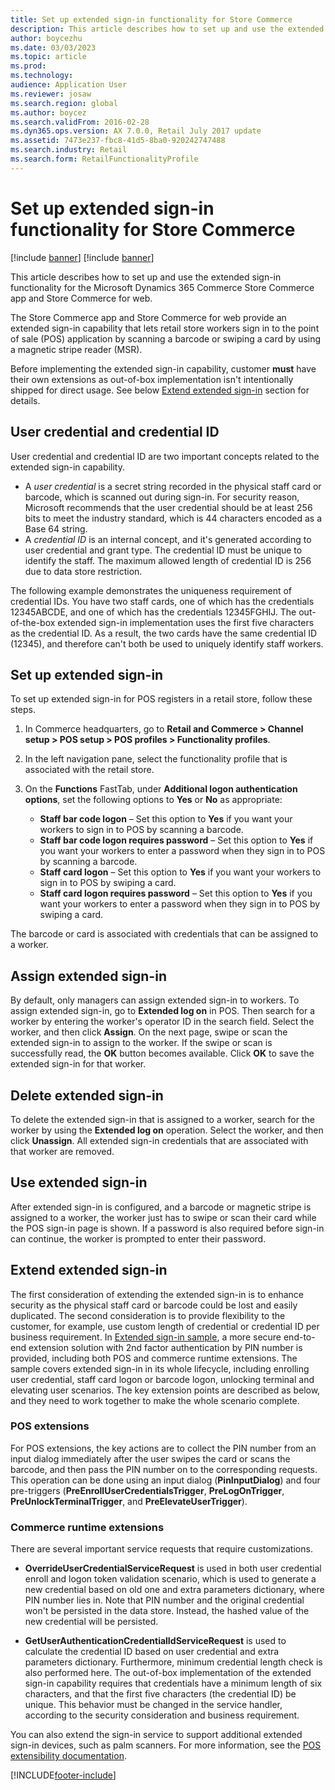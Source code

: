```yaml
---
title: Set up extended sign-in functionality for Store Commerce
description: This article describes how to set up and use the extended sign-on functionality for the Microsoft Dynamics 365 Commerce Store Commerce app and Store Commerce for web.
author: boycezhu
ms.date: 03/03/2023
ms.topic: article
ms.prod: 
ms.technology: 
audience: Application User
ms.reviewer: josaw
ms.search.region: global
ms.author: boycez
ms.search.validFrom: 2016-02-28
ms.dyn365.ops.version: AX 7.0.0, Retail July 2017 update
ms.assetid: 7473e237-fbc8-41d5-8ba0-920242747488
ms.search.industry: Retail
ms.search.form: RetailFunctionalityProfile
---
```


# Set up extended sign-in functionality for Store Commerce

[!include [banner](includes/banner.md)]
[!include [banner](includes/preview-banner.md)]

This article describes how to set up and use the extended sign-in functionality for the Microsoft Dynamics 365 Commerce Store Commerce app and Store Commerce for web.

The Store Commerce app and Store Commerce for web provide an extended sign-in capability that lets retail store workers sign in to the point of sale (POS) application by scanning a barcode or swiping a card by using a magnetic stripe reader (MSR).

Before implementing the extended sign-in capability, customer **must** have their own extensions as out-of-box implementation isn't intentionally shipped for direct usage. See below [Extend extended sign-in](#extend-extended-sign-in) section for details.

## User credential and credential ID

User credential and credential ID are two important concepts related to the extended sign-in capability. 

- A *user credential* is a secret string recorded in the physical staff card or barcode, which is scanned out during sign-in. For security reason, Microsoft recommends that the user credential should be at least 256 bits to meet the industry standard, which is 44 characters encoded as a Base 64 string.
- A *credential ID* is an internal concept, and it's generated according to user credential and grant type. The credential ID must be unique to identify the staff. The maximum allowed length of credential ID is 256 due to data store restriction.

The following example demonstrates the uniqueness requirement of credential IDs. You have two staff cards, one of which has the credentials 12345ABCDE, and one of which has the credentials 12345FGHIJ. The out-of-the-box extended sign-in implementation uses the first five characters as the credential ID. As a result, the two cards have the same credential ID (12345), and therefore can't both be used to uniquely identify staff workers.

## Set up extended sign-in

To set up extended sign-in for POS registers in a retail store, follow these steps.

1. In Commerce headquarters, go to **Retail and Commerce \> Channel setup \> POS setup \> POS profiles \> Functionality profiles**. 
2. In the left navigation pane, select the functionality profile that is associated with the retail store.
3. On the **Functions** FastTab, under **Additional logon authentication options**, set the following options to **Yes** or **No** as appropriate:

    - **Staff bar code logon** – Set this option to **Yes** if you want your workers to sign in to POS by scanning a barcode. 
    - **Staff bar code logon requires password** – Set this option to **Yes** if you want your workers to enter a password when they sign in to POS by scanning a barcode.
    - **Staff card logon** – Set this option to **Yes** if you want your workers to sign in to POS by swiping a card.
    - **Staff card logon requires password** – Set this option to **Yes** if you want your workers to enter a password when they sign in to POS by swiping a card.

The barcode or card is associated with credentials that can be assigned to a worker.

## Assign extended sign-in

By default, only managers can assign extended sign-in to workers. To assign extended sign-in, go to **Extended log on** in POS. Then search for a worker by entering the worker's operator ID in the search field. Select the worker, and then click **Assign**. On the next page, swipe or scan the extended sign-in to assign to the worker. If the swipe or scan is successfully read, the **OK** button becomes available. Click **OK** to save the extended sign-in for that worker.

## Delete extended sign-in

To delete the extended sign-in that is assigned to a worker, search for the worker by using the **Extended log on** operation. Select the worker, and then click **Unassign**. All extended sign-in credentials that are associated with that worker are removed.

## Use extended sign-in

After extended sign-in is configured, and a barcode or magnetic stripe is assigned to a worker, the worker just has to swipe or scan their card while the POS sign-in page is shown. If a password is also required before sign-in can continue, the worker is prompted to enter their password.

## Extend extended sign-in

The first consideration of extending the extended sign-in is to enhance security as the physical staff card or barcode could be lost and easily duplicated. The second consideration is to provide flexibility to the customer, for example, use custom length of credential or credential ID per business requirement. In [Extended sign-in sample](https://github.com/microsoft/Dynamics365Commerce.Solutions/tree/release/9.48/src/ExtendedLogon), a more secure end-to-end extension solution with 2nd factor authentication by PIN number is provided, including both POS and commerce runtime extensions. The sample covers extended sign-in in its whole lifecycle, including enrolling user credential, staff card logon or barcode logon, unlocking terminal and elevating user scenarios. The key extension points are described as below, and they need to work together to make the whole scenario complete.

### POS extensions

For POS extensions, the key actions are to collect the PIN number from an input dialog immediately after the user swipes the card or scans the barcode, and then pass the PIN number on to the corresponding requests. This operation can be done using an input dialog (**PinInputDialog**) and four pre-triggers (**PreEnrollUserCredentialsTrigger**, **PreLogOnTrigger**, **PreUnlockTerminalTrigger**, and **PreElevateUserTrigger**).

### Commerce runtime extensions
There are several important service requests that require customizations.
- **OverrideUserCredentialServiceRequest** is used in both user credential enroll and logon token validation scenario, which is used to generate a new credential based on old one and extra parameters dictionary, where PIN number lies in. Note that PIN number and the original credential won't be persisted in the data store. Instead, the hashed value of the new credential will be persisted.

- **GetUserAuthenticationCredentialIdServiceRequest** is used to calculate the credential ID based on user credential and extra parameters dictionary. Furthermore, minimum credential length check is also performed here. The out-of-box implementation of the extended sign-in capability requires that credentials have a minimum length of six characters, and that the first five characters (the credential ID) be unique. This behavior must be changed in the service handler, according to the security consideration and business requirement.

You can also extend the sign-in service to support additional extended sign-in devices, such as palm scanners. For more information, see the [POS extensibility documentation](dev-itpro/pos-extension/pos-extension-overview.md).

[!INCLUDE[footer-include](../includes/footer-banner.md)]
